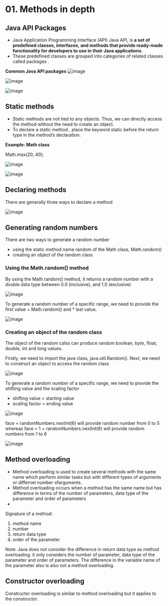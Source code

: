 # 01. Methods in depth

## Java API Packages
- Java Application Programming Interface (API) Java API, is **a set of predefined classes, interfaces, and methods that provide ready-made functionality for developers to use in their Java applications.**
- These predefined classes are grouped into categories of related classes called packages .

**Common Java API packages**
![image](https://github.com/Fong20/Learning-repository/assets/150316121/686ddb01-07f9-4456-8d98-8c931f8eb26a)

![image](https://github.com/Fong20/Learning-repository/assets/150316121/7483daa8-b807-47d4-bbe4-8844ecb90c9b)

![image](https://github.com/Fong20/Learning-repository/assets/150316121/ba647d52-3aff-4b9d-96af-65d5c96cb2c1)

## Static methods
- Static methods are not tied to any objects. Thus, we can directly access the method without the need to create an object.
- To declare a static method , place the keyword static before the return type in the method’s declaration.

**Example: Math class**

Math.max(20, 40);

![image](https://github.com/Fong20/Learning-repository/assets/150316121/c3cf8402-abb4-439c-966b-7f2d90b97405)

![image](https://github.com/Fong20/Learning-repository/assets/150316121/6fc7ed8e-cd22-40e4-bec3-531c8921a499)

## Declaring methods
There are generally three ways to declare a method

![image](https://github.com/Fong20/Learning-repository/assets/150316121/47fe8ed8-9288-4295-a8ad-39df65f51613)


## Generating random numbers
There are two ways to generate a random number
- using the static method name random of the Math class,  Math.random()
- creating an object of the random class 

### Using the Math.random() method
By using the Math.random() method, it returns a random number with a double data type between 0.0 (inclusive), and 1.0 (exclusive)

![image](https://github.com/Fong20/Learning-repository/assets/150316121/eba17a1f-ac5d-411a-b907-376e6b7cdd3c)

To generate a random number of a specific range, we need to provide the first value + Math.random() and * last value.

![image](https://github.com/Fong20/Learning-repository/assets/150316121/1d025618-9790-4eaa-958b-118535a5ec8b)

### Creating an object of the random class 
The object of the random calss can produce random boolean, byte, float, double, int and long values.

Firstly, we need to import the java class, java.util.Random(). Next, we need to construct an object to access the random class

![image](https://github.com/Fong20/Learning-repository/assets/150316121/15a05f1e-6200-4baf-923e-f8a5a6869782)

To generate a random number of a specific range, we need to provide the shifting value and the scaling factor
- shifting value = starting value
- scaling factor = ending value

![image](https://github.com/Fong20/Learning-repository/assets/150316121/3655d172-5621-4196-baa3-8599a6421dc8)

face = randomNumbers.nextInt(6) will provide random number from 0 to 5 whereas face = 1 + randomNumbers.nextInt(6) will provide random numbers from 1 to 6

![image](https://github.com/Fong20/Learning-repository/assets/150316121/ea3a91aa-ab47-4852-901a-308bb2f6062f)

## Method overloading
- Method overloading is used to create several methods with the same name which perform similar tasks but with different types of arguments or differnet number ofarguments.
- Method overloading occurs when a method has the same name but has difference in terms of the number of parameters, data type of the parameter and order of parameters
- 

Signature of a method:
1. method name
2. number
3. return data type
4. order of the parameter

Note: Java does not consider the difference in return data type as method overloading. it only considers the number of parameter, data type of the parameter and order of parameters. The difference in the variable name of the parameter also is also not a method overloading.

## Constructor overloading
Constructor overloading is similar to method overloading but it applies to the constructor.

